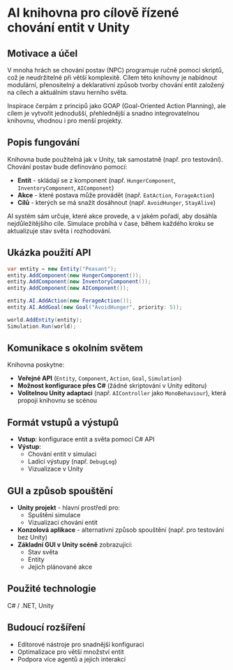 # AI knihovna pro cílově řízené chování entit v Unity

## Motivace a účel
V mnoha hrách se chování postav (NPC) programuje ručně pomocí skriptů, což je neudržitelné při větší komplexitě. Cílem této knihovny je nabídnout modulární, přenositelný a deklarativní způsob tvorby chování entit založený na cílech a aktuálním stavu herního světa.

Inspirace čerpám z principů jako GOAP (Goal-Oriented Action Planning), ale cílem je vytvořit jednodušší, přehlednější a snadno integrovatelnou knihovnu, vhodnou i pro menší projekty.

## Popis fungování
Knihovna bude použitelná jak v Unity, tak samostatně (např. pro testování). Chování postav bude definováno pomocí:

- **Entit** - skládají se z komponent (např. `HungerComponent`, `InventoryComponent`, `AIComponent`)
- **Akce** - které postava může provádět (např. `EatAction`, `ForageAction`)
- **Cílů** - kterých se má snažit dosáhnout (např. `AvoidHunger`, `StayAlive`)



AI systém sám určuje, které akce provede, a v jakém pořadí, aby dosáhla nejdůležitějšího cíle.
Simulace probíhá v čase, během každého kroku se aktualizuje stav světa i rozhodování.

## Ukázka použití API
```csharp
var entity = new Entity("Peasant");
entity.AddComponent(new HungerComponent());
entity.AddComponent(new InventoryComponent());
entity.AddComponent(new AIComponent());

entity.AI.AddAction(new ForageAction());
entity.AI.AddGoal(new Goal("AvoidHunger", priority: 5));

world.AddEntity(entity);
Simulation.Run(world);
```
## Komunikace s okolním světem
Knihovna poskytne:

- **Veřejné API** (`Entity`, `Component`, `Action`, `Goal`, `Simulation`)
- **Možnost konfigurace přes C#** (žádné skriptování v Unity editoru)
- **Volitelnou Unity adaptaci** (např. `AIController` jako `MonoBehaviour`), která propojí knihovnu se scénou

## Formát vstupů a výstupů
- **Vstup**: konfigurace entit a světa pomocí C# API
- **Výstup**:
  - Chování entit v simulaci
  - Ladicí výstupy (např. `DebugLog`)
  - Vizualizace v Unity

## GUI a způsob spouštění
- **Unity projekt** - hlavní prostředí pro:
  - Spuštění simulace
  - Vizualizaci chování entit
- **Konzolová aplikace** - alternativní způsob spouštění (např. pro testování bez Unity)
- **Základní GUI v Unity scéně** zobrazující:
  - Stav světa
  - Entity
  - Jejich plánované akce

## Použité technologie

 C# / .NET, Unity


## Budoucí rozšíření
- Editorové nástroje pro snadnější konfiguraci
- Optimalizace pro větší množství entit
- Podpora více agentů a jejich interakcí

